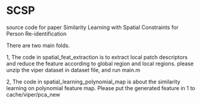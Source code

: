 # SCSP
source code for paper Similarity Learning with Spatial Constraints for Person Re-identification

There are two main folds.

 1, The code in spatial_feat_extraction is to extract local patch descriptors and  reduce the feature according to global region and local regions. please unzip the viper dataset in dataset file, and run main.m  
   
 
 2, The code in spatial_learning_polynomial_map is about the similarity learning on polynomial feature map. Please put the generated feature in 1 to cache/viper/pca_new
